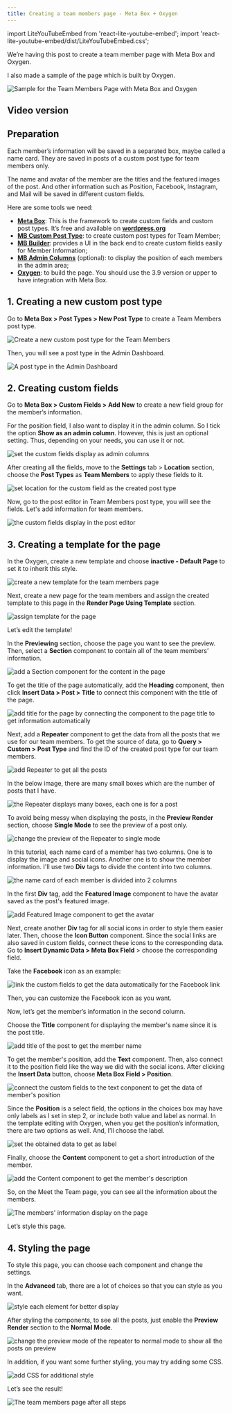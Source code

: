 ```yaml
---
title: Creating a team members page - Meta Box + Oxygen
---
```


import LiteYouTubeEmbed from 'react-lite-youtube-embed';
import 'react-lite-youtube-embed/dist/LiteYouTubeEmbed.css';

We’re having this post to create a team member page with Meta Box and Oxygen.

I also made a sample of the page which is built by Oxygen.

![Sample for the Team Members Page with Meta Box and Oxygen](https://i.imgur.com/Zxtz5ca.png)

## Video version

<LiteYouTubeEmbed id='CgI4bxfOkk4' />

## Preparation

Each member’s information will be saved in a separated box, maybe called a name card. They are saved in posts of a custom post type for team members only.

The name and avatar of the member are the titles and the featured images of the post. And other information such as Position, Facebook, Instagram, and Mail will be saved in different custom fields.

Here are some tools we need:

* **[Meta Box](https://metabox.io)**: This is the framework to create custom fields and custom post types. It’s free and available on **[wordpress.org](https://wordpress.org/plugins/meta-box/)**
* **[MB Custom Post Type](https://metabox.io/plugins/custom-post-type/)**: to create custom post types for Team Member;
* **[MB Builder](https://metabox.io/plugins/meta-box-builder/)**: provides a UI in the back end to create custom fields easily for Member Information;
* **[MB Admin Columns](https://metabox.io/plugins/mb-admin-columns/)** (optional): to display the position of each members in the admin area;
* **[Oxygen](https://oxygenbuilder.com/)**: to build the page. You should use the 3.9 version or upper to have integration with Meta Box.

## 1. Creating a new custom post type

Go to **Meta Box > Post Types > New Post Type** to create a Team Members post type.

![Create a new custom post type for the Team Members](https://i.imgur.com/yb8gspm.png)

Then, you will see a post type in the Admin Dashboard.

![A post type in the Admin Dashboard](https://i.imgur.com/pPBwDKq.png)

## 2. Creating custom fields

Go to **Meta Box > Custom Fields > Add New** to create a new field group for the member’s information.

For the position field, I also want to display it in the admin column. So I tick the option **Show as an admin column**. However, this is just an optional setting. Thus, depending on your needs, you can use it or not.

![set the custom fields display as admin columns](https://i.imgur.com/1CTpDiv.png)

After creating all the fields, move to the **Settings** tab > **Location** section, choose the **Post Types** as **Team Members** to apply these fields to it.

![set location for the custom field as the created post type](https://i.imgur.com/nXqbnRN.png)

Now, go to the post editor in Team Members post type, you will see the fields. Let's add information for team members.

![the custom fields display in the post editor](https://i.imgur.com/CeHd3gg.png)

## 3. Creating a template for the page

In the Oxygen, create a new template and choose **inactive - Default Page** to set it to inherit this style.

![create a new template for the team members page](https://i.imgur.com/je3Yd7u.png)

Next, create a new page for the team members and assign the created template to this page in the **Render Page Using Template** section.

![assign template for the page](https://i.imgur.com/nJjF8SB.png)

Let’s edit the template!

In the **Previewing** section, choose the page you want to see the preview. Then, select a **Section** component to contain all of the team members’ information.

![add a Section component for the content in the page](https://i.imgur.com/FqZQutj.png)

To get the title of the page automatically, add the **Heading** component, then click **Insert Data > Post > Title** to connect this component with the title of the page.

![add title for the page by connecting the component to the page title to get information automatically](https://i.imgur.com/tG9l6Xh.gif)

Next, add a **Repeater** component to get the data from all the posts that we use for our team members. To get the source of data, go to **Query > Custom > Post Type** and find the ID of the created post type for our team members.

![add Repeater to get all the posts](https://i.imgur.com/lcCdWoA.gif)

In the below image, there are many small boxes which are the number of posts that I have.

![the Repeater displays many boxes, each one is for a post](https://i.imgur.com/DQgCOWY.png)

To avoid being messy when displaying the posts, in the **Preview Render** section, choose **Single Mode** to see the preview of a post only.

![change the preview of the Repeater to single mode](https://i.imgur.com/wv7wgf5.png)

In this tutorial, each name card of a member has two columns. One is to display the image and social icons. Another one is to show the member information. I'll use two **Div** tags to divide the content into two columns.

![the name card of each member is divided into 2 columns](https://i.imgur.com/kVlLHSO.png)

In the first **Div** tag, add the **Featured Image** component to have the avatar saved as the post's featured image.

![add Featured Image component to get the avatar](https://i.imgur.com/cwjTTWm.gif)

Next, create another **Div** tag for all social icons in order to style them easier later. Then, choose the **Icon Button** component. Since the social links are also saved in custom fields, connect these icons to the corresponding data. Go to **Insert Dynamic Data > Meta Box Field** > choose the corresponding field.

Take the **Facebook** icon as an example:

![link the custom fields to get the data automatically for the Facebook link](https://i.imgur.com/CxPFvce.gif)

Then, you can customize the Facebook icon as you want.

Now, let’s get the member’s information in the second column.

Choose the **Title** component for displaying the member's name since it is the post title.

![add title of the post to get the member name](https://i.imgur.com/ui0VQDO.png)

To get the member's position, add the **Text** component. Then, also connect it to the position field like the way we did with the social icons. After clicking the **Insert Data** button, choose **Meta Box Field > Position**.

![connect the custom fields to the text conponent to get the data of member's position](https://i.imgur.com/Or9sBIy.gif)

Since the **Position** is a select field, the options in the choices box may have only labels as I set in step 2, or include both value and label as normal. In the template editing with Oxygen, when you get the position’s information, there are two options as well. And, I’ll choose the label.

![set the obtained data to get as label](https://i.imgur.com/TusazlW.png)

Finally, choose the **Content** component to get a short introduction of the member.

![add the Content component to get the member's description](https://i.imgur.com/YD84SfS.png)

So, on the Meet the Team page, you can see all the information about the members.

![The members' information display on the page](https://i.imgur.com/zgYdBjR.gif)

Let’s style this page.

## 4. Styling the page

To style this page, you can choose each component and change the settings.

In the **Advanced** tab, there are a lot of choices so that you can style as you want.

![style each element for better display](https://i.imgur.com/nJzvzCM.png)

After styling the components, to see all the posts, just enable the **Preview Render** section to the **Normal Mode**.

![change the preview mode of the repeater to normal mode to show all the posts on preview](https://i.imgur.com/4uFS6Kv.png)

In addition, if you want some further styling, you may try adding some CSS.

![add CSS for additional style](https://i.imgur.com/7egE2fd.png)

Let’s see the result!

![The team members page after all steps](https://i.imgur.com/Zxtz5ca.png)

